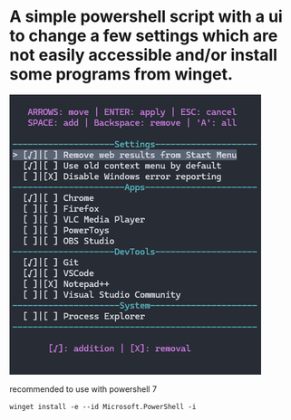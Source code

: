 # A simple powershell script with a ui to change a few settings which are not easily accessible and/or install some programs from winget.


![preview](wind-mods-preview.png)

recommended to use with powershell 7
```
winget install -e --id Microsoft.PowerShell -i
```
